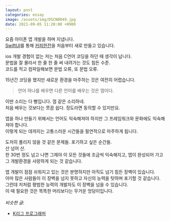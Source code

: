 ```yaml
---
layout: post
categories: essay
image: /assets/img/DSCN0049.jpg
date: 2021-09-05 11:20:00 +0900
---
```


요즘 아이폰 앱 개발을 하며 지냅니다.  
[SwiftUI](https://developer.apple.com/xcode/swiftui)를 통해 [커피한잔](https://withcoffee.app?utm_source=jehopage&utm_medium=blog&utm_campaign=v3)을 처음부터 새로 만들고 있습니다.

ios 개발 경험이 없는 저는 처음 C언어 코딩을 하던 때 생각이 납니다.  
문법을 잘 몰라서 한 줄 한 줄 써 내려가는 것도 힘든 수준.  
코드를 적고 컴파일해보면 문법 오류, 또 문법 오류.

15년간 코딩을 했지만 새로운 환경을 마주하는 것은 여전히 어렵습니다.

>언어 하나를 배우면 다른 언어를 배우는 것은 껌이다.

이딴 소리는 다 뻥입니다. 껌 같은 소리하네.  
처음 배우는 것보다는 쪼끔 쉽다. 정도라면 동의할 수 있지만요.

앱을 하나 만들기 위해서는 언어도 익숙해져야 하지만 그 프레임워크와 문화에도 익숙해져야 합니다.  
이렇게 되는 데까지는 고통스러운 시간들을 필연적으로 마주하게 됩니다.

도저히 풀리지 않을 것 같은 문제들. 포기하고 싶은 순간들.  
산 넘어 산.  
한 30번 정도 넘고 나면 그제야 이 모든 것들에 조금씩 익숙해지고, 앱이 완성되어 가고 그 개발환경을 사랑하게 되는 것 같습니다.

앱 개발이 점점 쉬워지고 있는 것은 분명하지만 아직도 넘기 힘든 장벽이 있습니다.  
아마 많은 사람들이 이 장벽을 넘지 못하고 자신의 능력을 탓하며 포기할 것 같습니다.  
그런데 저처럼 평범한 능력의 개발자도 이 장벽을 넘을 수 있습니다.  
이 때 필요한 것은 똑똑한 머리보다는 무거운 엉덩이입니다.
<br>
<br>
*비슷한 글:*
* [K리그 프로그래머](/essay/2021/10/20/K리그-프로그래머.html)